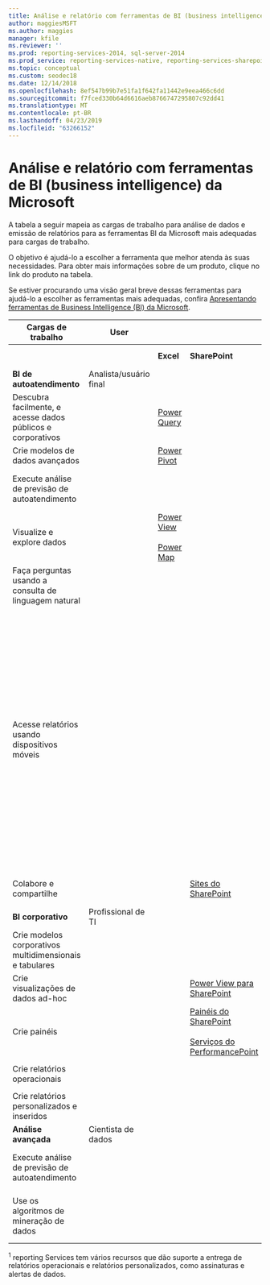 ```yaml
---
title: Análise e relatório com ferramentas de BI (business intelligence) da Microsoft
author: maggiesMSFT
ms.author: maggies
manager: kfile
ms.reviewer: ''
ms.prod: reporting-services-2014, sql-server-2014
ms.prod_service: reporting-services-native, reporting-services-sharepoint
ms.topic: conceptual
ms.custom: seodec18
ms.date: 12/14/2018
ms.openlocfilehash: 8ef547b99b7e51fa1f642fa11442e9eea466c6dd
ms.sourcegitcommit: f7fced330b64d6616aeb8766747295807c92dd41
ms.translationtype: MT
ms.contentlocale: pt-BR
ms.lasthandoff: 04/23/2019
ms.locfileid: "63266152"
---
```

# <a name="analysis-and-reporting-with-microsoft-business-intelligence-bi-tools"></a>Análise e relatório com ferramentas de BI (business intelligence) da Microsoft

  A tabela a seguir mapeia as cargas de trabalho para análise de dados e emissão de relatórios para as ferramentas BI da Microsoft mais adequadas para cargas de trabalho.  
  
 O objetivo é ajudá-lo a escolher a ferramenta que melhor atenda às suas necessidades. Para obter mais informações sobre de um produto, clique no link do produto na tabela.  
  
 Se estiver procurando uma visão geral breve dessas ferramentas para ajudá-lo a escolher as ferramentas mais adequadas, confira [Apresentando ferramentas de Business Intelligence (BI) da Microsoft](https://www.digitalvidya.com/blog/introduction-to-microsoft-power-bi/).  
  
|Cargas de trabalho|User|||Ferramentas de BI|||  
|---------------|----------|-|-|--------------|-|-|  
|||**Excel**|**SharePoint**|**SharePoint Online**|**Power BI**|**SQL Server**|  
|**BI de autoatendimento**|Analista/usuário final||||||  
|Descubra facilmente, e acesse dados públicos e corporativos||[Power Query](https://go.microsoft.com/fwlink/p/?LinkId=391845)||[Catálogo de Dados do Azure](https://azure.microsoft.com/services/data-catalog/)<br /><br />||  
|Crie modelos de dados avançados||[Power Pivot](https://support.office.com/article/power-pivot-overview-and-learning-f9001958-7901-4caa-ad80-028a6d2432ed?ui=en-US&rs=en-US&ad=US)|||[Power BI Desktop](https://powerbi.microsoft.com/documentation/powerbi-desktop-get-the-desktop/)||  
|Execute análise de previsão de autoatendimento||||||[Data Mining Add-Ins para Excel](../analysis-services/data-mining-client-for-excel-sql-server-data-mining-add-ins.md)|  
|Visualize e explore dados||[Power View](https://go.microsoft.com/fwlink/p/?LinkId=391847)<br /><br /> [Power Map](https://go.microsoft.com/fwlink/p/?LinkId=391848)|||||  
|Faça perguntas usando a consulta de linguagem natural|||||[P & R](https://docs.microsoft.com/power-bi/consumer/end-user-q-and-a)||  
|Acesse relatórios usando dispositivos móveis||||[HTML 5 (dá suporte à visualização de arquivos <10 MB)](https://go.microsoft.com/fwlink/p/?LinkId=391853)|[HTML 5 (dá suporte à visualização de <250 MB)](https://go.microsoft.com/fwlink/p/?LinkId=391854)<br /><br /> [Aplicativo móvel do Power BI em dispositivos iOS](https://docs.microsoft.com/power-bi/consumer/mobile/mobile-iphone-app-get-started)<br /><br /> [Aplicativo móvel do Power BI em dispositivos Android](https://docs.microsoft.com/power-bi/consumer/mobile/mobile-android-app-get-started) <br /><br />[Aplicativo móvel do Power BI para Windows 10](https://docs.microsoft.com/power-bi/consumer/mobile/mobile-windows-10-phone-app-get-started)||  
|Colabore e compartilhe|||[Sites do SharePoint](https://go.microsoft.com/fwlink/p/?LinkId=391849)|[Sites da equipe do SharePoint](https://go.microsoft.com/fwlink/p/?LinkId=391850)|[Sites do Power BI](https://docs.microsoft.com/power-bi/service-how-to-collaborate-distribute-dashboards-reports)||  
|**BI corporativo**|Profissional de TI||||||  
|Crie modelos corporativos multidimensionais e tabulares||||||[Analysis Services](../analysis-services/analysis-services.md)|  
|Crie visualizações de dados ad-hoc|||[Power View para SharePoint](https://go.microsoft.com/fwlink/p/?LinkId=391858)||||  
|Crie painéis|||[Painéis do SharePoint](https://go.microsoft.com/fwlink/p/?LinkId=391859)<br /><br /> [Serviços do PerformancePoint](https://technet.microsoft.com/library/ee424392.aspx)||||  
|Crie relatórios operacionais||||||<sup>1</sup> [reporting Services](create-deploy-and-manage-mobile-and-paginated-reports.md)|  
|Crie relatórios personalizados e inseridos||||||<sup>1</sup> [reporting Services](create-deploy-and-manage-mobile-and-paginated-reports.md)|  
|**Análise avançada**|Cientista de dados||||||  
|Execute análise de previsão de autoatendimento||||||[Data Mining Add-Ins para Excel](https://msdn.microsoft.com/library/dn282385\(v=sql.120\).aspx)|  
|Use os algoritmos de mineração de dados||||||[Mineração de dados no Analysis Services](https://technet.microsoft.com/library/bb510516\(v=sql.120\).aspx)|  
  
 <sup>1</sup> reporting Services tem vários recursos que dão suporte a entrega de relatórios operacionais e relatórios personalizados, como assinaturas e alertas de dados.